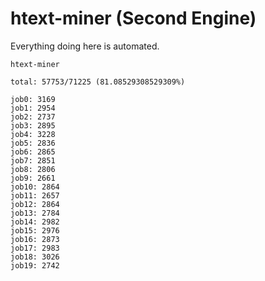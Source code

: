 # htext-miner (Second Engine)

Everything doing here is automated.

```
htext-miner

total: 57753/71225 (81.08529308529309%)

job0: 3169
job1: 2954
job2: 2737
job3: 2895
job4: 3228
job5: 2836
job6: 2865
job7: 2851
job8: 2806
job9: 2661
job10: 2864
job11: 2657
job12: 2864
job13: 2784
job14: 2982
job15: 2976
job16: 2873
job17: 2983
job18: 3026
job19: 2742
```